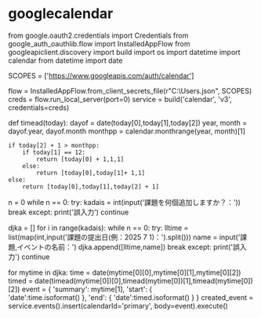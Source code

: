# googlecalendar
from google.oauth2.credentials import Credentials
from google_auth_oauthlib.flow import InstalledAppFlow
from googleapiclient.discovery import build
import os
import datetime
import calendar
from datetime import date




SCOPES = ['https://www.googleapis.com/auth/calendar']

flow = InstalledAppFlow.from_client_secrets_file(r"C:\Users\.json", SCOPES)
creds = flow.run_local_server(port=0)
service = build('calendar', 'v3', credentials=creds)

def timead(today):
    dayof = date(today[0],today[1],today[2])
    year, month = dayof.year, dayof.month
    monthpp = calendar.monthrange(year, month)[1]

    if today[2] + 1 > monthpp:
        if today[1] == 12:
            return [today[0] + 1,1,1]
        else:
            return [today[0],today[1]+ 1,1]
    else:
        return [today[0],today[1],today[2] + 1]

n = 0
while n == 0:
    try:
        kadais = int(input('課題を何個追加しますか？：'))
        break
    except:
        print('誤入力')
        continue

djka = []
for i in range(kadais):
    while n == 0:
        try:
            lltime = list(map(int,input('課題の提出日(例：2025 7 1)：').split()))
            name = input('課題,イベントの名前：')
            djka.append([lltime,name])
            break
        except:
            print('誤入力')
            continue

for mytime in djka:
    time = date(mytime[0][0],mytime[0][1],mytime[0][2])
    timed = date(timead(mytime[0])[0],timead(mytime[0])[1],timead(mytime[0])[2])
    event = {
            'summary': mytime[1],
            'start': {  
                'date':time.isoformat()
            },
            'end': {
                'date':timed.isoformat()
            }
        }
    created_event = service.events().insert(calendarId='primary', body=event).execute()
